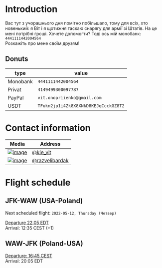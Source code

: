 # Introduction

Вас тут з учорашнього дня помітно побільшало, тому для всіх, хто новенький: я Віт і я щотижня таскаю снарягу для армії зі Штатів. На це мені потрібні гроші. Хочете допомогти? Тоді ось мій монобанк:
`4441111442004564`  
Розкажіть про мене своїм друзям!

## Donuts

| type     | value                                |
| -------- | ------------------------------------ |
| Monobank | `4441111442004564`                   |
| Privat   | `4149499300097787`                   |
| PayPal   | `vit.onopriienko@gmail.com`          |
| USDT     | `TFukn2jp1i4Zk8X8XNkD8KEJqCcckGZ8T2` |


# Contact information

| Media     | Address                                |
| -------- | ------------------------------------ |
| [![image](https://img.shields.io/badge/Telegram-2CA5E0?style=for-the-badge&logo=telegram&logoColor=white)](https://t.me/kie_vit)                    | [@kie_vit](https://t.me/kie_vit)       |
| [![image](https://img.shields.io/badge/Facebook-1877F2?style=for-the-badge&logo=facebook&logoColor=white)](https://www.facebook.com/razvelibardak/) | [@razvelibardak](https://www.facebook.com/razvelibardak/) |


# Flight schedule
## JFK-WAW (USA-Poland)
Next scheduled flight: `2022-05-12, Thursday (Четвер)`

[Departure 22:05 EDT](https://flightaware.com/live/flight/LOT27)  
Arrival: 12:35 CEST (+1)

## WAW-JFK (Poland-USA)

[Departure: 16:45 CEST](https://flightaware.com/live/flight/LOT26)  
Arrival: 20:05 EDT

